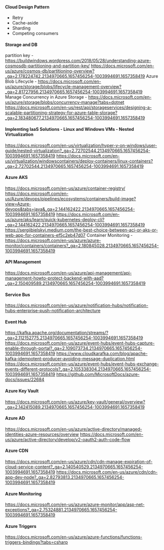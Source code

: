 #### Cloud Design Pattern
- Retry
- Cache-aside
- Sharding 
- Competing consumers


#### Storage and DB
partition key - https://buildwindows.wordpress.com/2018/05/28/understanding-azure-cosmosdb-partitioning-and-partition-key/
https://docs.microsoft.com/en-us/azure/cosmos-db/partitioning-overview?_ga=2.178224742.2134970665.1657456254-1003994691.1657358419
Azure Blob Lifecycle - https://docs.microsoft.com/en-us/azure/storage/blobs/lifecycle-management-overview?_ga=2.81727956.2134970665.1657456254-1003994691.1657358419
Manage Concurrency in Azure Storage - https://docs.microsoft.com/en-us/azure/storage/blobs/concurrency-manage?tabs=dotnet
https://docs.microsoft.com/en-us/rest/api/storageservices/designing-a-scalable-partitioning-strategy-for-azure-table-storage?_ga=2.183480677.2134970665.1657456254-1003994691.1657358419

#### Implemting IaaS Solutions - Linux and Windows VMs - Nested Virtualization
https://docs.microsoft.com/en-us/virtualization/hyper-v-on-windows/user-guide/nested-virtualization?_ga=2.72702544.2134970665.1657456254-1003994691.1657358419
https://docs.microsoft.com/en-us/virtualization/windowscontainers/deploy-containers/linux-containers?_ga=2.72702544.2134970665.1657456254-1003994691.1657358419


#### Azure AKS
https://docs.microsoft.com/en-us/azure/container-registry/
https://docs.microsoft.com/en-us/Azure/devops/pipelines/ecosystems/containers/build-image?view=Azure-devops&tabs=java&_ga=2.144162422.2134970665.1657456254-1003994691.1657358419
https://docs.microsoft.com/en-us/azure/aks/learn/quick-kubernetes-deploy-cli?_ga=2.144162422.2134970665.1657456254-1003994691.1657358419
https://sergiibielskyi.medium.com/the-best-choice-between-aci-or-aks-or-web-app-for-containers-ef5c2eb47d07
Container Monitoring - https://docs.microsoft.com/en-us/azure/azure-monitor/containers/containers?_ga=2.180845028.2134970665.1657456254-1003994691.1657358419
#### API Management
https://docs.microsoft.com/en-us/azure/api-management/api-management-howto-protect-backend-with-aad?_ga=2.150409589.2134970665.1657456254-1003994691.1657358419


#### Service Bus
https://docs.microsoft.com/en-us/azure/notification-hubs/notification-hubs-enterprise-push-notification-architecture


#### Event Hub
https://kafka.apache.org/documentation/streams/?_ga=2.112152775.2134970665.1657456254-1003994691.1657358419
https://docs.microsoft.com/en-us/azure/event-hubs/event-hubs-capture-enable-through-portal?_ga=2.109073734.2134970665.1657456254-1003994691.1657358419
https://www.cloudkarafka.com/blog/apache-kafka-idempotent-producer-avoiding-message-duplication.html
https://docs.microsoft.com/en-us/azure/event-hubs/event-hubs-exchange-events-different-protocols?_ga=2.105338304.2134970665.1657456254-1003994691.1657358419
https://github.com/MicrosoftDocs/azure-docs/issues/22684
#### Azure Key Vault
https://docs.microsoft.com/en-us/azure/key-vault/general/overview?_ga=2.142415089.2134970665.1657456254-1003994691.1657358419


#### Azure AD
https://docs.microsoft.com/en-us/azure/active-directory/managed-identities-azure-resources/overview
https://docs.microsoft.com/en-us/azure/active-directory/develop/v2-oauth2-auth-code-flow


#### Azure CDN
https://docs.microsoft.com/en-us/azure/cdn/cdn-manage-expiration-of-cloud-service-content?_ga=2.140540529.2134970665.1657456254-1003994691.1657358419
https://docs.microsoft.com/en-us/azure/cdn/cdn-app-dev-node?_ga=2.82793813.2134970665.1657456254-1003994691.1657358419

#### Azure Monitoring
https://docs.microsoft.com/en-us/azure/azure-monitor/app/asp-net-exceptions?_ga=2.75324881.2134970665.1657456254-1003994691.1657358419



#### Azure Triggers
https://docs.microsoft.com/en-us/azure/azure-functions/functions-triggers-bindings?tabs=csharp